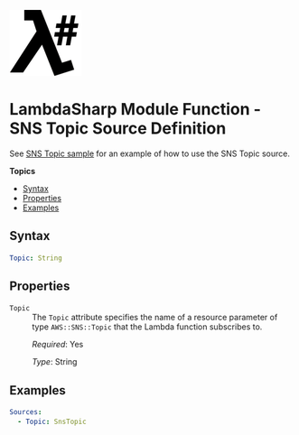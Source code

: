 ![λ#](LambdaSharp_v2_small.png)

# LambdaSharp Module Function - SNS Topic Source Definition

See [SNS Topic sample](../Samples/SnsSample/) for an example of how to use the SNS Topic source.

__Topics__
* [Syntax](#syntax)
* [Properties](#properties)
* [Examples](#examples)

## Syntax

```yaml
Topic: String
```

## Properties

<dl>

<dt><code>Topic</code></dt>
<dd>
The <code>Topic</code> attribute specifies the name of a resource parameter of type <code>AWS::SNS::Topic</code> that the Lambda function subscribes to.

<i>Required</i>: Yes

<i>Type</i>: String
</dd>

</dl>

## Examples

```yaml
Sources:
  - Topic: SnsTopic
```
